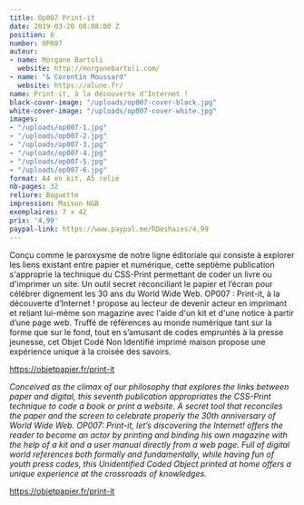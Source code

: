 ```yaml
---
title: Op007 Print-it
date: 2019-03-20 08:08:00 Z
position: 6
number: OP007
auteur:
- name: Morgane Bartoli
  website: http://morganebartoli.com/
- name: "& Corentin Moussard"
  website: https://alune.fr/
name: Print-it, à la découverte d’Internet !
black-cover-image: "/uploads/op007-cover-black.jpg"
white-cover-image: "/uploads/op007-cover-white.jpg"
images:
- "/uploads/op007-1.jpg"
- "/uploads/op007-2.jpg"
- "/uploads/op007-3.jpg"
- "/uploads/op007-4.jpg"
- "/uploads/op007-5.jpg"
- "/uploads/op007-6.jpg"
format: A4 en kit, A5 relié
nb-pages: 32
reliure: Baguette
impression: Maison N&B
exemplaires: 7 x 42
prix: '4,99'
paypal-link: https://www.paypal.me/RDeshaies/4,99
---
```


Conçu comme le paroxysme de notre ligne éditoriale qui consiste à explorer les liens existant entre papier et numérique, cette septième publication s'approprie la technique du CSS-Print permettant de coder un livre ou d'imprimer un site. Un outil secret réconciliant le papier et l’écran pour célébrer dignement les 30 ans du World Wide Web.
OP007 : Print-it, à la découverte d’Internet ! propose au lecteur de devenir acteur en imprimant et reliant lui-même son magazine avec l'aide d'un kit et d'une notice à partir d’une page web.
Truffé de références au monde numérique tant sur la forme que sur le fond, tout en s’amusant de codes empruntés à la presse jeunesse, cet Objet Codé Non Identifié imprimé maison propose une expérience unique à la croisée des savoirs.

https://objetpapier.fr/print-it

*Conceived as the climax of our philosophy that explores the links between paper and digital, this seventh publication appropriates the CSS-Print technique to code a book or print a website. A secret tool that reconciles the paper and the screen to celebrate properly the 30th anniversary of World Wide Web.
OP007: Print-it, let’s discovering the Internet! offers the reader to become an actor by printing and binding his own magazine with the help of a kit and a user manual directly from a web page.
Full of digital world references both formally and fundamentally, while having fun of youth press codes, this Unidentified Coded Object printed at home offers a unique experience at the crossroads of knowledges.*

https://objetpapier.fr/print-it